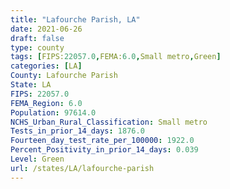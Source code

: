 ```yaml
---
title: "Lafourche Parish, LA"
date: 2021-06-26
draft: false
type: county
tags: [FIPS:22057.0,FEMA:6.0,Small metro,Green]
categories: [LA]
County: Lafourche Parish
State: LA
FIPS: 22057.0
FEMA_Region: 6.0
Population: 97614.0
NCHS_Urban_Rural_Classification: Small metro
Tests_in_prior_14_days: 1876.0
Fourteen_day_test_rate_per_100000: 1922.0
Percent_Positivity_in_prior_14_days: 0.039
Level: Green
url: /states/LA/lafourche-parish
---
```



